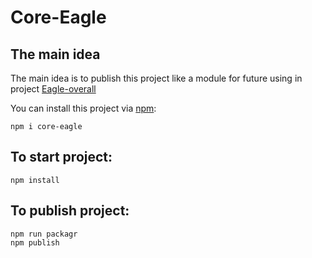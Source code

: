 # Core-Eagle

## The main idea

The main idea is to publish this project like a module for future using in project 
[Eagle-overall](https://github.com/Investigations-eagle/eagle-overall)

You can install this project via [npm](https://www.npmjs.com/package/core-eagle):

```
npm i core-eagle
```

## To start project:

``` 
npm install 
```

## To publish project:

```
npm run packagr
npm publish
```
